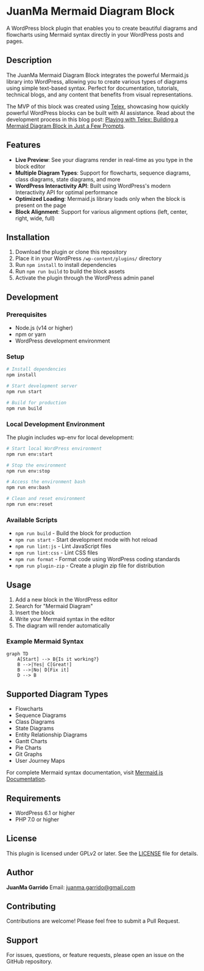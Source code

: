 # JuanMa Mermaid Diagram Block

A WordPress block plugin that enables you to create beautiful diagrams and flowcharts using Mermaid syntax directly in your WordPress posts and pages.

## Description

The JuanMa Mermaid Diagram Block integrates the powerful Mermaid.js library into WordPress, allowing you to create various types of diagrams using simple text-based syntax. Perfect for documentation, tutorials, technical blogs, and any content that benefits from visual representations.

The MVP of this block was created using [Telex](https://github.com/wpcodelabs/telex), showcasing how quickly powerful WordPress blocks can be built with AI assistance. Read about the development process in this blog post: [Playing with Telex: Building a Mermaid Diagram Block in Just a Few Prompts](https://juanma.codes/2025/09/19/playing-with-telex-building-a-mermaid-diagram-block-in-just-a-few-prompts/).

## Features

- **Live Preview**: See your diagrams render in real-time as you type in the block editor
- **Multiple Diagram Types**: Support for flowcharts, sequence diagrams, class diagrams, state diagrams, and more
- **WordPress Interactivity API**: Built using WordPress's modern Interactivity API for optimal performance
- **Optimized Loading**: Mermaid.js library loads only when the block is present on the page
- **Block Alignment**: Support for various alignment options (left, center, right, wide, full)

## Installation

1. Download the plugin or clone this repository
2. Place it in your WordPress `/wp-content/plugins/` directory
3. Run `npm install` to install dependencies
4. Run `npm run build` to build the block assets
5. Activate the plugin through the WordPress admin panel

## Development

### Prerequisites

- Node.js (v14 or higher)
- npm or yarn
- WordPress development environment

### Setup

```bash
# Install dependencies
npm install

# Start development server
npm run start

# Build for production
npm run build
```

### Local Development Environment

The plugin includes wp-env for local development:

```bash
# Start local WordPress environment
npm run env:start

# Stop the environment
npm run env:stop

# Access the environment bash
npm run env:bash

# Clean and reset environment
npm run env:reset
```

### Available Scripts

- `npm run build` - Build the block for production
- `npm run start` - Start development mode with hot reload
- `npm run lint:js` - Lint JavaScript files
- `npm run lint:css` - Lint CSS files
- `npm run format` - Format code using WordPress coding standards
- `npm run plugin-zip` - Create a plugin zip file for distribution

## Usage

1. Add a new block in the WordPress editor
2. Search for "Mermaid Diagram"
3. Insert the block
4. Write your Mermaid syntax in the editor
5. The diagram will render automatically

### Example Mermaid Syntax

```mermaid
graph TD
    A[Start] --> B{Is it working?}
    B -->|Yes| C[Great!]
    B -->|No| D[Fix it]
    D --> B
```

## Supported Diagram Types

- Flowcharts
- Sequence Diagrams
- Class Diagrams
- State Diagrams
- Entity Relationship Diagrams
- Gantt Charts
- Pie Charts
- Git Graphs
- User Journey Maps

For complete Mermaid syntax documentation, visit [Mermaid.js Documentation](https://mermaid.js.org/).

## Requirements

- WordPress 6.1 or higher
- PHP 7.0 or higher

## License

This plugin is licensed under GPLv2 or later. See the [LICENSE](https://www.gnu.org/licenses/gpl-2.0.html) file for details.

## Author

**JuanMa Garrido**
Email: juanma.garrido@gmail.com

## Contributing

Contributions are welcome! Please feel free to submit a Pull Request.

## Support

For issues, questions, or feature requests, please open an issue on the GitHub repository.